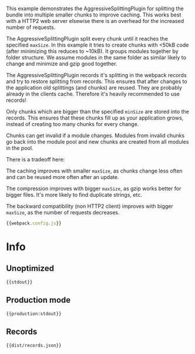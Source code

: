 This example demonstrates the AggressiveSplittingPlugin for splitting the bundle into multiple smaller chunks to improve caching. This works best with a HTTP2 web server elsewise there is an overhead for the increased number of requests.

The AggressiveSplittingPlugin split every chunk until it reaches the specified `maxSize`. In this example it tries to create chunks with <50kB code (after minimizing this reduces to ~10kB). It groups modules together by folder structure. We assume modules in the same folder as similar likely to change and minimize and gzip good together.

The AggressiveSplittingPlugin records it's splitting in the webpack records and try to restore splitting from records. This ensures that after changes to the application old splittings (and chunks) are reused. They are probably already in the clients cache. Therefore it's heavily recommended to use records!

Only chunks which are bigger than the specified `minSize` are stored into the records. This ensures that these chunks fill up as your application grows, instead of creating too many chunks for every change.

Chunks can get invalid if a module changes. Modules from invalid chunks go back into the module pool and new chunks are created from all modules in the pool.

There is a tradeoff here:

The caching improves with smaller `maxSize`, as chunks change less often and can be reused more often after an update.

The compression improves with bigger `maxSize`, as gzip works better for bigger files. It's more likely to find duplicate strings, etc.

The backward compatibility (non HTTP2 client) improves with bigger `maxSize`, as the number of requests decreases.

``` js
{{webpack.config.js}}
```

# Info

## Unoptimized

```
{{stdout}}
```

## Production mode

```
{{production:stdout}}
```

## Records

```
{{dist/records.json}}
```
